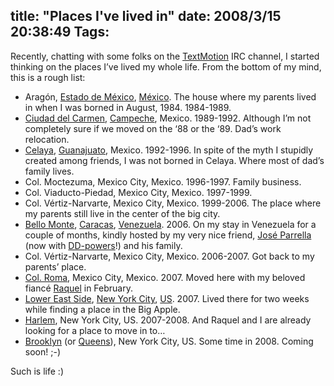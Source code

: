 title: "Places I've lived in"
date: 2008/3/15 20:38:49
Tags: 
---
<p>Recently, chatting with some folks on the <a href="http://textmotion.org" target="_blank">TextMotion</a> IRC channel, I started thinking on the places I&#8217;ve lived my whole life. From the bottom of my mind, this is a rough list:</p>
<ul>
<li>Aragón, <a href="http://en.wikipedia.org/wiki/Mexico_State" target="_blank">Estado de México</a>, <a href="http://en.wikipedia.org/wiki/Mexico" target="_blank">México</a>. The house where my parents lived in when I was borned in August, 1984. 1984-1989.</li>
<li>
<a href="http://en.wikipedia.org/wiki/Ciudad_del_Carmen" target="_blank">Ciudad del Carmen</a>, <a href="http://en.wikipedia.org/wiki/Campeche" target="_blank">Campeche</a>, Mexico. 1989-1992. Although I&#8217;m not completely sure if we moved on the &#8216;88 or the &#8216;89. Dad&#8217;s work relocation.  </li>
<li>
<a href="http://en.wikipedia.org/wiki/Celaya" target="_blank">Celaya</a>, <a href="http://en.wikipedia.org/wiki/Guanajuato_%28state%29" target="_blank">Guanajuato</a>, Mexico. 1992-1996. In spite of the myth I stupidly created among friends, I was not borned in Celaya. Where most of dad&#8217;s family lives. </li>
<li>Col. Moctezuma, Mexico City, Mexico. 1996-1997. Family business. </li>
<li>Col. Viaducto-Piedad, Mexico City, Mexico. 1997-1999.</li>
<li>Col. Vértiz-Narvarte, Mexico City, Mexico. 1999-2006. The place where my parents still live in the center of the big city.</li>
<li>
<a href="http://es.wikipedia.org/wiki/Bello_Monte" target="_blank">Bello Monte</a>, <a href="http://en.wikipedia.org/wiki/Caracas" target="_blank">Caracas</a>, <a href="http://en.wikipedia.org/wiki/Venezuela" target="_blank">Venezuela</a>. 2006. On my stay in Venezuela for a couple of months, kindly hosted by my very nice friend, <a href="http://bureado.com.ve/" target="_blank">José Parrella</a> (now with <a href="http://qa.debian.org/developer.php?login=bureado" target="_blank">DD-powers</a>!) and his family.</li>
<li>Col. Vértiz-Narvarte, Mexico City, Mexico. 2006-2007. Got back to my parents&#8217; place.</li>
<li>
<a href="http://en.wikipedia.org/wiki/Colonia_Roma" target="_blank">Col. Roma</a>, Mexico City, Mexico. 2007. Moved here with my beloved fiancé <a href="http://maggit.com.mx" target="_blank">Raquel</a> in February.</li>
<li>
<a href="http://en.wikipedia.org/wiki/Lower_East_Side" target="_blank">Lower East Side</a>, <a href="http://en.wikipedia.org/wiki/New_York_City" target="_blank">New York City</a>, <a href="http://en.wikipedia.org/wiki/United_States" target="_blank">US</a>. 2007. Lived there for two weeks while finding a place in the Big Apple.</li>
<li>
<a href="http://en.wikipedia.org/wiki/Harlem" target="_blank">Harlem</a>, New York City, US. 2007-2008. And Raquel and I are already looking for a place to move in to&#8230;</li>
<li>
<a href="http://en.wikipedia.org/wiki/Brooklyn" target="_blank">Brooklyn</a> (or <a href="http://en.wikipedia.org/wiki/Queens" target="_blank">Queens</a>), New York City, US. Some time in 2008. Coming soon! ;-)</li>
</ul>Such is life :)
